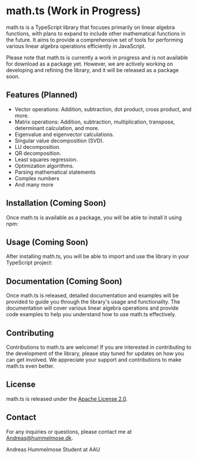 # math.ts (Work in Progress)

math.ts is a TypeScript library that focuses primarily on linear algebra functions, with plans to expand to include other mathematical functions in the future. It aims to provide a comprehensive set of tools for performing various linear algebra operations efficiently in JavaScript.

Please note that math.ts is currently a work in progress and is not available for download as a package yet. However, we are actively working on developing and refining the library, and it will be released as a package soon.

## Features (Planned)

- Vector operations: Addition, subtraction, dot product, cross product, and more.
- Matrix operations: Addition, subtraction, multiplication, transpose, determinant calculation, and more.
- Eigenvalue and eigenvector calculations.
- Singular value decomposition (SVD).
- LU decomposition.
- QR decomposition.
- Least squares regression.
- Optimization algorithms.
- Parsing mathematical statements
- Complex numbers
- And many more

## Installation (Coming Soon)

Once math.ts is available as a package, you will be able to install it using npm:

## Usage (Coming Soon)

After installing math.ts, you will be able to import and use the library in your TypeScript project:


## Documentation (Coming Soon)

Once math.ts is released, detailed documentation and examples will be provided to guide you through the library's usage and functionality. The documentation will cover various linear algebra operations and provide code examples to help you understand how to use math.ts effectively.

## Contributing

Contributions to math.ts are welcome! If you are interested in contributing to the development of the library, please stay tuned for updates on how you can get involved. We appreciate your support and contributions to make math.ts even better.

## License

math.ts is released under the [Apache License 2.0](https://www.apache.org/licenses/LICENSE-2.0).

## Contact

For any inquiries or questions, please contact me at [Andreas@hummelmose.dk](mailto:Andreas@hummelmose.dk).

Andreas Hummelmose Student at AAU
